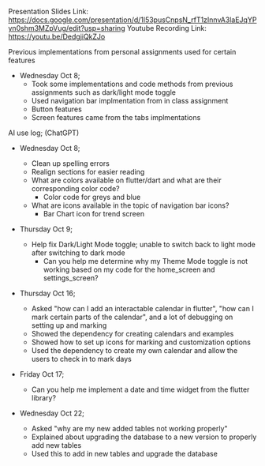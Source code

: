 Presentation Slides Link: https://docs.google.com/presentation/d/1l53pusCnpsN_rfT1zInnvA3laEJqYPyn0shm3MZpVug/edit?usp=sharing
Youtube Recording Link: https://youtu.be/DedgjiQkZJo

Previous implementations from personal assignments used for certain features
- Wednesday Oct 8;
    - Took some implementations and code methods from previous assignments such as dark/light mode toggle
    - Used navigation bar implmentation from in class assignment
    - Button features 
    - Screen features came from the tabs implmentations

AI use log; (ChatGPT)
- Wednesday Oct 8;
    - Clean up spelling errors
    - Realign sections for easier reading 
    - What are colors available on flutter/dart and what are their corresponding color code?
        - Color code for greys and blue
    - What are icons available in the topic of navigation bar icons?
        - Bar Chart icon for trend screen

- Thursday Oct 9;
    -  Help fix Dark/Light Mode toggle; unable to switch back to light mode after switching to dark mode
        - Can you help me determine why my Theme Mode toggle is not working based on my code for the home_screen and settings_screen?

- Thursday Oct 16;
    - Asked "how can I add an interactable calendar in flutter", "how can I mark certain parts of the calendar", and a lot of debugging on setting up and marking
    - Showed the dependency for creating calendars and examples
    - Showed how to set up icons for marking and customization options
    - Used the dependency to create my own calendar and allow the users to check in to mark days

- Friday Oct 17;
    - Can you help me implement a date and time widget from the flutter library?

- Wednesday Oct 22;
    - Asked "why are my new added tables not working properly"
    - Explained about upgrading the database to a new version to properly add new tables
    - Used this to add in new tables and upgrade the database
    
